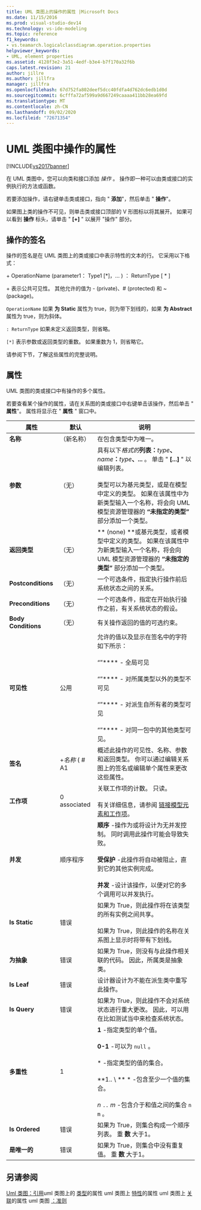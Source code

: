 ```yaml
---
title: UML 类图上的操作的属性 |Microsoft Docs
ms.date: 11/15/2016
ms.prod: visual-studio-dev14
ms.technology: vs-ide-modeling
ms.topic: reference
f1_keywords:
- vs.teamarch.logicalclassdiagram.operation.properties
helpviewer_keywords:
- UML, element properties
ms.assetid: 4128f3e2-3a51-4edf-b3e4-b7f170a32f6b
caps.latest.revision: 21
author: jillre
ms.author: jillfra
manager: jillfra
ms.openlocfilehash: 67d752fa802deef5dcc40fdfa4d762dc6edb1d0d
ms.sourcegitcommit: 6cfffa72af599a9d667249caaaa411bb28ea69fd
ms.translationtype: MT
ms.contentlocale: zh-CN
ms.lasthandoff: 09/02/2020
ms.locfileid: "72671354"
---
```

# <a name="properties-of-operations-on-uml-class-diagrams"></a>UML 类图中操作的属性
[!INCLUDE[vs2017banner](../includes/vs2017banner.md)]

在 UML 类图中，您可以向类和接口添加 *操作* 。 操作即一种可以由类或接口的实例执行的方法或函数。

 若要添加操作，请右键单击类或接口，指向 " **添加**"，然后单击 " **操作**"。

 如果图上类的操作不可见，则单击类或接口顶部的 V 形图标以将其展开。 如果可以看到 **操作** 标头，请单击 " **[+]** " 以展开 "操作" 部分。

## <a name="signature-of-an-operation"></a>操作的签名
 操作的签名是在 UML 类图上的类或接口中表示特性的文本的行。 它采用以下格式：

 \+ OperationName (parameter1： Type1 [*]，... ) ： ReturnType [ \* ]

 \+ 表示公共可见性。 其他允许的值为 - (private)、# (protected) 和 ~ (package)。

 `OperationName` 如果 **为 Static** 属性为 true，则为带下划线的，如果 **为 Abstract** 属性为 true，则为斜体。

 `: ReturnType` 如果未定义返回类型，则省略。

 `[*]` 表示参数或返回类型的重数。 如果重数为 1，则省略它。

 请参阅下节，了解这些属性的完整说明。

## <a name="properties"></a>属性
 UML 类图的类或接口中有操作的多个属性。

 若要查看某个操作的属性，请在关系图的类或接口中右键单击该操作，然后单击 " **属性**"。 属性将显示在 " **属性** " 窗口中。

|      属性       |   默认    |                                                                                                                                                                                 说明                                                                                                                                                                                 |
|---------------------|--------------|-----------------------------------------------------------------------------------------------------------------------------------------------------------------------------------------------------------------------------------------------------------------------------------------------------------------------------------------------------------------------------|
|      **名称**       | （新名称） |                                                                                                                                                                在包含类型中为唯一。                                                                                                                                                                 |
|   **参数**    |    （无）    |      具有以下<em>格式的</em>**列表：**<em>type</em>**、** <em>name</em>**：**<em>type</em>**、...** 。 单击 " **[...]** " 以编辑列表。<br /><br /> 类型可以为基元类型，或是在模型中定义的类型。 如果在该属性中为新类型输入一个名称，将会向 UML 模型资源管理器的 **“未指定的类型”** 部分添加一个类型。      |
|   **返回类型**   |    （无）    |                                                                               ** (none) **或基元类型，或者模型中定义的类型。 如果在该属性中为新类型输入一个名称，将会向 UML 模型资源管理器的 **“未指定的类型”** 部分添加一个类型。                                                                                |
| **Postconditions**  |    （无）    |                                                                                                                         一个可选条件，指定执行操作前后系统状态之间的关系。                                                                                                                         |
|  **Preconditions**  |    （无）    |                                                                                                                            一个可选条件，指定在开始执行操作之前，有关系统状态的假设。                                                                                                                            |
| **Body Conditions** |    （无）    |                                                                                                                                                       有关操作返回的值的可选约束。                                                                                                                                                       |
|   **可见性**    |    公用    |                  允许的值以及显示在签名中的字符如下所示：<br /><br /> “”**** - 全局可见<br /><br /> “”**** - 对所属类型以外的类型不可见<br /><br /> “”**** - 对派生自所有者的类型可见<br /><br /> “”**** - 对同一包中的其他类型可见。                   |
|    **签名**    |  +*名称* ( # A1   |                                                                                      概述此操作的可见性、名称、参数和返回类型。 你可以通过编辑关系图上的签名或编辑单个属性来更改这些属性。                                                                                      |
|   **工作项**    | 0 associated |                                                                                                  关联工作项的计数。 只读。<br /><br /> 有关详细信息，请参阅 [链接模型元素和工作项](../modeling/link-model-elements-and-work-items.md)。                                                                                                  |
|   **并发**   |  顺序程序  | **顺序** -操作为或将设计为无并发控制。 同时调用此操作可能会导致失败。<br /><br /> **受保护** -此操作将自动被阻止，直到它的其他实例完成。<br /><br /> **并发** -设计该操作，以便对它的多个调用可以并发执行。 |
|    **Is Static**    |    错误     |                                                                                                  如果为 True，则此操作将在该类型的所有实例之间共享。<br /><br /> 如果为 True，则此操作的名称在关系图上显示时将带有下划线。                                                                                                   |
|   **为抽象**   |    错误     |                                                                                                                                        如果为 True，则没有与此操作相关联的代码。 因此，所属类是抽象类。                                                                                                                                         |
|     **Is Leaf**     |    错误     |                                                                                                                                              设计器设计为不能在派生类中重写此操作。                                                                                                                                              |
|    **Is Query**     |    错误     |                                                                                                 如果为 True，则此操作不会对系统状态进行重大更改。  因此，可以用在比如测试当中来检查系统状态。                                                                                                  |
|  **多重性**   |      1       |                                 **1** -指定类型的单个值。<br /><br /> **0-1** -可以为 `null` 。<br /><br /> \* -指定类型的值的集合。<br /><br /> **1.. \\ ** \* -包含至少一个值的集合。<br /><br /> *n* `..` *m* -包含介于和值之间的集合 `n` `m` 。                                  |
|   **Is Ordered**    |    错误     |                                                                                                                                             如果为 True，则集合构成一个顺序列表。 重 **数** 大于1。                                                                                                                                              |
|    **是唯一的**    |    错误     |                                                                                                                                         如果为 True，则集合中没有重复值。 重 **数** 大于1。                                                                                                                                         |

## <a name="see-also"></a>另请参阅
 [Uml 类图：引用](../modeling/uml-class-diagrams-reference.md)uml 类图上的 [类型](../modeling/properties-of-types-on-uml-class-diagrams.md)的属性 uml 类图上 [特性](../modeling/properties-of-attributes-on-uml-class-diagrams.md)的属性 uml 类图上 [关联](../modeling/properties-of-associations-on-uml-class-diagrams.md)的属性 uml 类图 [：准则](../modeling/uml-class-diagrams-guidelines.md)
